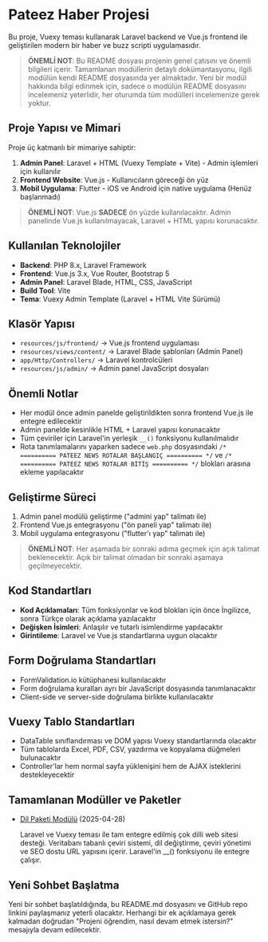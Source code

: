# Pateez Haber Projesi

Bu proje, Vuexy teması kullanarak Laravel backend ve Vue.js frontend ile geliştirilen modern bir haber ve buzz scripti uygulamasıdır.

> **ÖNEMLİ NOT**: Bu README dosyası projenin genel çatısını ve önemli bilgileri içerir. Tamamlanan modüllerin detaylı dokümantasyonu, ilgili modülün kendi README dosyasında yer almaktadır. Yeni bir modül hakkında bilgi edinmek için, sadece o modülün README dosyasını incelemeniz yeterlidir, her oturumda tüm modülleri incelemenize gerek yoktur.

## Proje Yapısı ve Mimari

Proje üç katmanlı bir mimariye sahiptir:

1. **Admin Panel**: Laravel + HTML (Vuexy Template + Vite) - Admin işlemleri için kullanılır
2. **Frontend Website**: Vue.js - Kullanıcıların göreceği ön yüz
3. **Mobil Uygulama**: Flutter - iOS ve Android için native uygulama (Henüz başlanmadı)

> **ÖNEMLİ NOT**: Vue.js **SADECE** ön yüzde kullanılacaktır. Admin panelinde Vue.js kullanılmayacak, Laravel + HTML yapısı korunacaktır.

## Kullanılan Teknolojiler

- **Backend**: PHP 8.x, Laravel Framework
- **Frontend**: Vue.js 3.x, Vue Router, Bootstrap 5
- **Admin Panel**: Laravel Blade, HTML, CSS, JavaScript
- **Build Tool**: Vite
- **Tema**: Vuexy Admin Template (Laravel + HTML Vite Sürümü)

## Klasör Yapısı

- `resources/js/frontend/` → Vue.js frontend uygulaması
- `resources/views/content/` → Laravel Blade şablonları (Admin Panel)
- `app/Http/Controllers/` → Laravel kontrolcüleri
- `resources/js/admin/` → Admin panel JavaScript dosyaları

## Önemli Notlar

- Her modül önce admin panelde geliştirildikten sonra frontend Vue.js ile entegre edilecektir
- Admin panelde kesinlikle HTML + Laravel yapısı korunacaktır
- Tüm çeviriler için Laravel'in yerleşik `__()` fonksiyonu kullanılmalıdır
- Rota tanımlamalarını yaparken sadece `web.php` dosyasındaki `/* ========== PATEEZ NEWS ROTALAR BAŞLANGIÇ ========== */` ve `/* ========== PATEEZ NEWS ROTALAR BİTİŞ ========== */` blokları arasına ekleme yapılacaktır

## Geliştirme Süreci

1. Admin panel modülü geliştirme ("admini yap" talimatı ile)
2. Frontend Vue.js entegrasyonu ("ön paneli yap" talimatı ile)
3. Mobil uygulama entegrasyonu ("flutter'ı yap" talimatı ile)

> **ÖNEMLİ NOT**: Her aşamada bir sonraki adıma geçmek için açık talimat beklenecektir. Açık bir talimat olmadan bir sonraki aşamaya geçilmeyecektir.

## Kod Standartları

- **Kod Açıklamaları**: Tüm fonksiyonlar ve kod blokları için önce İngilizce, sonra Türkçe olarak açıklama yazılacaktır
- **Değişken İsimleri**: Anlaşılır ve tutarlı isimlendirme yapılacaktır
- **Girintileme**: Laravel ve Vue.js standartlarına uygun olacaktır

## Form Doğrulama Standartları

- FormValidation.io kütüphanesi kullanılacaktır
- Form doğrulama kuralları ayrı bir JavaScript dosyasında tanımlanacaktır
- Client-side ve server-side doğrulama birlikte kullanılacaktır

## Vuexy Tablo Standartları

- DataTable sınıflandırması ve DOM yapısı Vuexy standartlarında olacaktır
- Tüm tablolarda Excel, PDF, CSV, yazdırma ve kopyalama düğmeleri bulunacaktır
- Controller'lar hem normal sayfa yüklenişini hem de AJAX isteklerini destekleyecektir

## Tamamlanan Modüller ve Paketler

- [Dil Paketi Modülü](C:\Users\nasipse\Desktop\pateezlaravel\dilpaketireadme.md) (2025-04-28)
  
  Laravel ve Vuexy teması ile tam entegre edilmiş çok dilli web sitesi desteği. Veritabanı tabanlı çeviri sistemi, dil değiştirme, çeviri yönetimi ve SEO dostu URL yapısını içerir. Laravel'in __() fonksiyonu ile entegre çalışır.

## Yeni Sohbet Başlatma

Yeni bir sohbet başlatıldığında, bu README.md dosyasını ve GitHub repo linkini paylaşmanız yeterli olacaktır. Herhangi bir ek açıklamaya gerek kalmadan doğrudan "Projeni öğrendim, nasıl devam etmek istersin?" mesajıyla devam edilecektir.